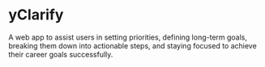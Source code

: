 # yClarify
A web app to assist users in setting priorities, defining long-term goals, breaking them down into actionable steps, and staying focused to achieve their career goals successfully.
